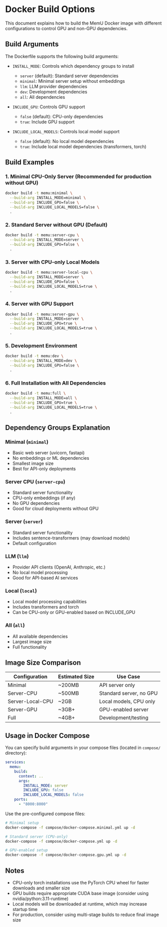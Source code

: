 # Docker Build Options

This document explains how to build the MemU Docker image with different configurations to control GPU and non-GPU dependencies.

## Build Arguments

The Dockerfile supports the following build arguments:

- `INSTALL_MODE`: Controls which dependency groups to install
  - `server` (default): Standard server dependencies
  - `minimal`: Minimal server setup without embeddings
  - `llm`: LLM provider dependencies
  - `dev`: Development dependencies
  - `all`: All dependencies

- `INCLUDE_GPU`: Controls GPU support
  - `false` (default): CPU-only dependencies
  - `true`: Include GPU support

- `INCLUDE_LOCAL_MODELS`: Controls local model support
  - `false` (default): No local model dependencies
  - `true`: Include local model dependencies (transformers, torch)

## Build Examples

### 1. Minimal CPU-Only Server (Recommended for production without GPU)
```bash
docker build -t memu:minimal \
  --build-arg INSTALL_MODE=minimal \
  --build-arg INCLUDE_GPU=false \
  --build-arg INCLUDE_LOCAL_MODELS=false \
  .
```

### 2. Standard Server without GPU (Default)
```bash
docker build -t memu:server-cpu \
  --build-arg INSTALL_MODE=server \
  --build-arg INCLUDE_GPU=false \
  .
```

### 3. Server with CPU-only Local Models
```bash
docker build -t memu:server-local-cpu \
  --build-arg INSTALL_MODE=server \
  --build-arg INCLUDE_GPU=false \
  --build-arg INCLUDE_LOCAL_MODELS=true \
  .
```

### 4. Server with GPU Support
```bash
docker build -t memu:server-gpu \
  --build-arg INSTALL_MODE=server \
  --build-arg INCLUDE_GPU=true \
  --build-arg INCLUDE_LOCAL_MODELS=true \
  .
```

### 5. Development Environment
```bash
docker build -t memu:dev \
  --build-arg INSTALL_MODE=dev \
  --build-arg INCLUDE_GPU=false \
  .
```

### 6. Full Installation with All Dependencies
```bash
docker build -t memu:full \
  --build-arg INSTALL_MODE=all \
  --build-arg INCLUDE_GPU=true \
  --build-arg INCLUDE_LOCAL_MODELS=true \
  .
```

## Dependency Groups Explanation

### Minimal (`minimal`)
- Basic web server (uvicorn, fastapi)
- No embeddings or ML dependencies
- Smallest image size
- Best for API-only deployments

### Server CPU (`server-cpu`)
- Standard server functionality
- CPU-only embeddings (if any)
- No GPU dependencies
- Good for cloud deployments without GPU

### Server (`server`)
- Standard server functionality
- Includes sentence-transformers (may download models)
- Default configuration

### LLM (`llm`)
- Provider API clients (OpenAI, Anthropic, etc.)
- No local model processing
- Good for API-based AI services

### Local (`local`)
- Local model processing capabilities
- Includes transformers and torch
- Can be CPU-only or GPU-enabled based on INCLUDE_GPU

### All (`all`)
- All available dependencies
- Largest image size
- Full functionality

## Image Size Comparison

| Configuration | Estimated Size | Use Case |
|---------------|----------------|----------|
| Minimal | ~200MB | API server only |
| Server-CPU | ~500MB | Standard server, no GPU |
| Server-Local-CPU | ~2GB | Local models, CPU only |
| Server-GPU | ~3GB+ | GPU-enabled server |
| Full | ~4GB+ | Development/testing |

## Usage in Docker Compose

You can specify build arguments in your compose files (located in `compose/` directory):

```yaml
services:
  memu:
    build:
      context: ..
      args:
        INSTALL_MODE: server
        INCLUDE_GPU: false
        INCLUDE_LOCAL_MODELS: false
    ports:
      - "8000:8000"
```

Use the pre-configured compose files:

```bash
# Minimal setup
docker-compose -f compose/docker-compose.minimal.yml up -d

# Standard server (CPU-only)
docker-compose -f compose/docker-compose.yml up -d

# GPU-enabled setup
docker-compose -f compose/docker-compose.gpu.yml up -d
```

## Notes

- CPU-only torch installations use the PyTorch CPU wheel for faster downloads and smaller size
- GPU builds require appropriate CUDA base image (consider using nvidia/python:3.11-runtime)
- Local models will be downloaded at runtime, which may increase startup time
- For production, consider using multi-stage builds to reduce final image size
